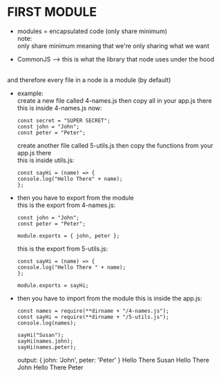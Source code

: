 # FIRST MODULE

- modules = encapsulated code (only share minimum)
  <br>
  note:
  <br>
  only share minimum meaning that we're only
  sharing what we want

- CommonJS --> this is what the library
  that node uses under the hood

<br>
and therefore every file in a node is a module (by default)

- example:
  <br>
  create a new file called 4-names.js
  then copy all in your app.js
  there
  <br>
  this is inside 4-names.js now:
  ```
  const secret = "SUPER SECRET";
  const john = "John";
  const peter = "Peter";
  ```
  create another file called 5-utils.js
  then copy the functions from your app.js
  there
  <br>
  this is inside utils.js:
  ```
  const sayHi = (name) => {
  console.log("Hello There" + name);
  };
  ```
- then you have to export from the module
  <br>
  this is the export from 4-names.js:

  ```
  const john = "John";
  const peter = "Peter";

  module.exports = { john, peter };
  ```

  this is the export from 5-utils.js:

  ```
  const sayHi = (name) => {
  console.log("Hello There " + name);
  };

  module.exports = sayHi;
  ```

- then you have to import from the module
  this is inside the app.js:

  ```
  const names = require(**dirname + "/4-names.js");
  const sayHi = require(**dirname + "/5-utils.js");
  console.log(names);

  sayHi("Susan");
  sayHi(names.john);
  sayHi(names.peter);
  ```

  output:
  { john: 'John', peter: 'Peter' }
  Hello There Susan
  Hello There John
  Hello There Peter
